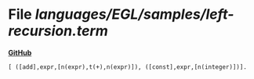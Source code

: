 # File _languages/EGL/samples/left-recursion.term_
**[GitHub](https://github.com/softlang/yas/blob/master/languages/EGL/samples/left-recursion.term)**
```
[ ([add],expr,[n(expr),t(+),n(expr)]), ([const],expr,[n(integer)])].
```
